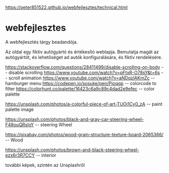 https://peter851522.github.io/webfejlesztes/technical.html

# webfejlesztes
A webfejlesztés tárgy beadandója.

Az oldal egy fiktív autógyártó és értékesító weblapja. Bemutatja magát az autógyártót, és lehetőséget ad autók konfigurálására, és fiktív rendelésére.

https://stackoverflow.com/questions/28411499/disable-scrolling-on-body -- disable scrolling 
https://www.youtube.com/watch?v=pFtxR-O78sY&t=6s -- scroll animation
https://www.youtube.com/watch?v=aNDqzlAKmZc -- hamburger menu
https://codepen.io/sosuke/pen/Pjoqqp -- colorcode to filter
https://colorhunt.co/palette/16423c6a9c89c4dad2e9efec -- color palette

https://unsplash.com/photos/a-colorful-piece-of-art-TUOi1Cy0_zA -- paint palette image

https://unsplash.com/photos/black-and-gray-car-steering-wheel-F48ouQRsloY -- steering Wheel

https://pixabay.com/photos/wood-grain-structure-texture-board-2065366/ -- Wood

https://unsplash.com/photos/brown-and-black-steering-wheel-ezx6r3R7CCY -- interior

további képek, szintén az Unsplashről
